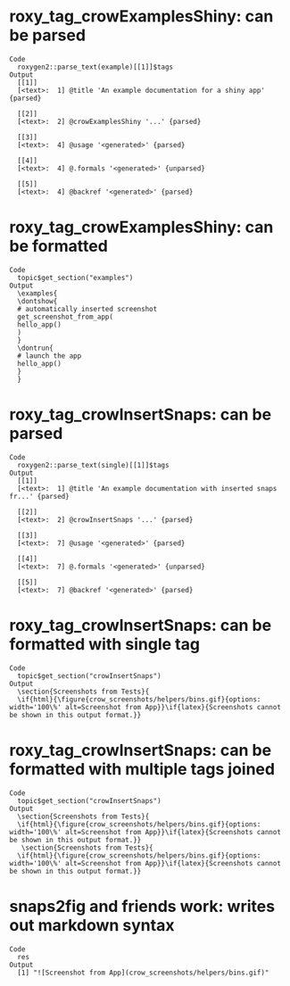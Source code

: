 # roxy_tag_crowExamplesShiny: can be parsed

    Code
      roxygen2::parse_text(example)[[1]]$tags
    Output
      [[1]]
      [<text>:  1] @title 'An example documentation for a shiny app' {parsed}
      
      [[2]]
      [<text>:  2] @crowExamplesShiny '...' {parsed}
      
      [[3]]
      [<text>:  4] @usage '<generated>' {parsed}
      
      [[4]]
      [<text>:  4] @.formals '<generated>' {unparsed}
      
      [[5]]
      [<text>:  4] @backref '<generated>' {parsed}
      

# roxy_tag_crowExamplesShiny: can be formatted

    Code
      topic$get_section("examples")
    Output
      \examples{
      \dontshow{
      # automatically inserted screenshot
      get_screenshot_from_app(
      hello_app()
      )
      }
      \dontrun{
      # launch the app
      hello_app()
      }
      } 

# roxy_tag_crowInsertSnaps: can be parsed

    Code
      roxygen2::parse_text(single)[[1]]$tags
    Output
      [[1]]
      [<text>:  1] @title 'An example documentation with inserted snaps fr...' {parsed}
      
      [[2]]
      [<text>:  2] @crowInsertSnaps '...' {parsed}
      
      [[3]]
      [<text>:  7] @usage '<generated>' {parsed}
      
      [[4]]
      [<text>:  7] @.formals '<generated>' {unparsed}
      
      [[5]]
      [<text>:  7] @backref '<generated>' {parsed}
      

# roxy_tag_crowInsertSnaps: can be formatted with single tag

    Code
      topic$get_section("crowInsertSnaps")
    Output
      \section{Screenshots from Tests}{
      \if{html}{\figure{crow_screenshots/helpers/bins.gif}{options: width='100\%' alt=Screenshot from App}}\if{latex}{Screenshots cannot be shown in this output format.}}
       

# roxy_tag_crowInsertSnaps: can be formatted with multiple tags joined

    Code
      topic$get_section("crowInsertSnaps")
    Output
      \section{Screenshots from Tests}{
      \if{html}{\figure{crow_screenshots/helpers/bins.gif}{options: width='100\%' alt=Screenshot from App}}\if{latex}{Screenshots cannot be shown in this output format.}}
       \section{Screenshots from Tests}{
      \if{html}{\figure{crow_screenshots/helpers/bins.gif}{options: width='100\%' alt=Screenshot from App}}\if{latex}{Screenshots cannot be shown in this output format.}}
       

# snaps2fig and friends work: writes out markdown syntax

    Code
      res
    Output
      [1] "![Screenshot from App](crow_screenshots/helpers/bins.gif)"

